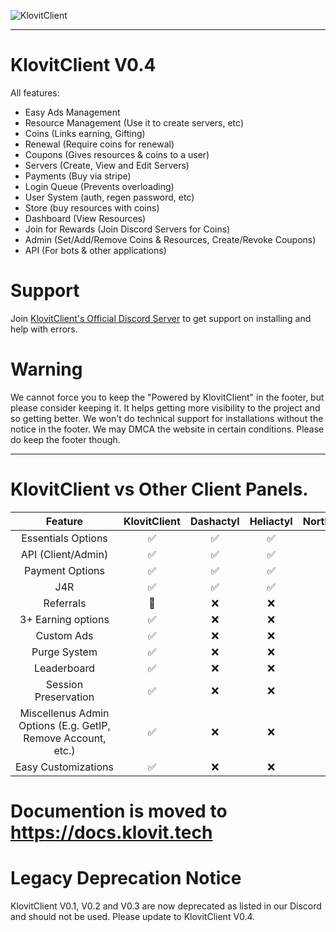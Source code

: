 ![KlovitClient](https://zexade.com/KlovitClient%20Logo.png)

<hr>

# KlovitClient V0.4

All features:
- Easy Ads Management
- Resource Management (Use it to create servers, etc)
- Coins (Links earning, Gifting)
- Renewal (Require coins for renewal)
- Coupons (Gives resources & coins to a user)
- Servers (Create, View and Edit Servers)
- Payments (Buy via stripe)
- Login Queue (Prevents overloading)
- User System (auth, regen password, etc)
- Store (buy resources with coins)
- Dashboard (View Resources)
- Join for Rewards (Join Discord Servers for Coins)
- Admin (Set/Add/Remove Coins & Resources, Create/Revoke Coupons)
- API (For bots & other applications)
# Support
Join [KlovitClient's Official Discord Server](https://discord.gg/grrRKuyyyE) to get support on installing and help with errors.
# Warning

We cannot force you to keep the "Powered by KlovitClient" in the footer, but please consider keeping it. It helps getting more visibility to the project and so getting better. We won't do technical support for installations without the notice in the footer. We may DMCA the website in certain conditions.
Please do keep the footer though.

<hr>

# KlovitClient vs Other Client Panels.

| Feature | KlovitClient | Dashactyl | Heliactyl | NorthClient  | HolaClient  |
| :---:   | :---: | :---: | :--: | :--: | :--: |
| Essentials Options |✅|✅|✅|✅|✅|
| API (Client/Admin) |✅|✅|✅|✅|✅|
| Payment Options |✅|✅|✅|✅|✅|
| J4R |✅|✅|✅|✅|✅|
| Referrals |🔄|❌|❌|❌|✅|
| 3+ Earning options |✅|❌|❌|❌|✅|
| Custom Ads |✅|❌|❌|❌|✅|
| Purge System |✅|❌|❌|❌|✅|
| Leaderboard |✅|❌|❌|❌|❌|
| Session Preservation |✅|❌|❌|❌|✅|
| Miscellenus Admin Options (E.g. GetIP, Remove Account, etc.) |✅|❌|❌|❌|✅|
| Easy Customizations |✅|❌|❌|❌|✅|


# Documention is moved to https://docs.klovit.tech

# Legacy Deprecation Notice

KlovitClient V0.1, V0.2 and V0.3 are now deprecated as listed in our Discord and should not be used.
Please update to KlovitClient V0.4.
